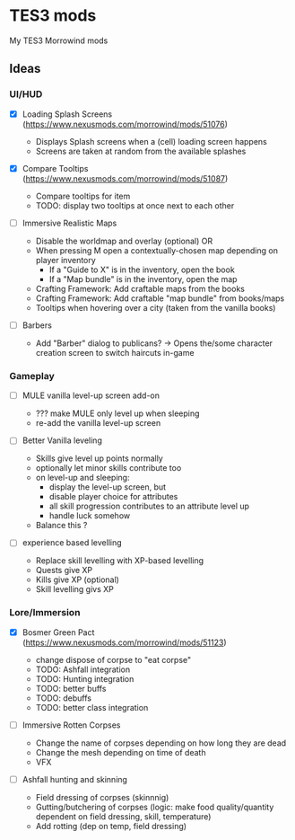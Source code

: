 # TES3 mods
 My TES3 Morrowind mods

## Ideas

### UI/HUD

- [x] Loading Splash Screens (https://www.nexusmods.com/morrowind/mods/51076)
	* Displays Splash screens when a (cell) loading screen happens
	* Screens are taken at random from the available splashes

- [x] Compare Tooltips (https://www.nexusmods.com/morrowind/mods/51087)
	* Compare tooltips for item
	* TODO: display two tooltips at once next to each other

- [ ] Immersive Realistic Maps
	* Disable the worldmap and overlay (optional) OR
	* When pressing M open a contextually-chosen map depending on player inventory
		* If a "Guide to X" is in the inventory, open the book
		* If a "Map bundle" is in the inventory, open the map
	* Crafting Framework: Add craftable maps from the books
	* Crafting Framework: Add craftable "map bundle" from books/maps
	* Tooltips when hovering over a city (taken from the vanilla books)

- [ ] Barbers
	* Add "Barber" dialog to publicans? -> Opens the/some character creation screen to switch haircuts in-game

### Gameplay
- [ ] MULE vanilla level-up screen add-on
	* ??? make MULE only level up when sleeping
	* re-add the vanilla level-up screen

- [ ] Better Vanilla leveling
	* Skills give level up points normally
	* optionally let minor skills contribute too
	* on level-up and sleeping:
		* display the level-up screen, but
		* disable player choice for attributes
		* all skill progression contributes to an attribute level up
		* handle luck somehow
	* Balance this ?

- [ ] experience based levelling
	* Replace skill levelling with XP-based levelling
	* Quests give XP
	* Kills give XP (optional)
	* Skill levelling givs XP

### Lore/Immersion
- [x] Bosmer Green Pact (https://www.nexusmods.com/morrowind/mods/51123)
	* change dispose of corpse to "eat corpse"
	* TODO: Ashfall integration
	* TODO: Hunting integration
	* TODO: better buffs
	* TODO: debuffs
	* TODO: better class integration

- [ ] Immersive Rotten Corpses
	* Change the name of corpses depending on how long they are dead
	* Change the mesh depending on time of death
	* VFX

- [ ] Ashfall hunting and skinning 
	* Field dressing of corpses (skinnnig)
	* Gutting/butchering of corpses (logic: make food quality/quantity dependent on field dressing, skill, temperature)
	* Add rotting (dep on temp, field dressing)


